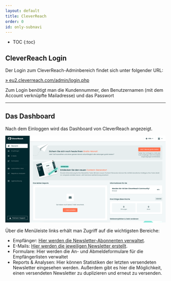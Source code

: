 ```yaml
---
layout: default
title: CleverReach
order: 0
id: only-subnavi
---
```


* TOC
{:toc}

## CleverReach Login

Der Login zum CleverReach-Adminbereich findet sich unter folgender URL:

[» eu2.cleverreach.com/admin/login.php](https://eu2.cleverreach.com/admin/login.php)

Zum Login benötigt man die Kundennummer, den Benutzernamen (mit dem Account verknüpfte Mailadresse) und das Passwort

---

## Das Dashboard

Nach dem Einloggen wird das Dashboard von CleverReach angezeigt. 

![alt text](dashboard-screen.png "Screen des CleverReach-Dashboards")

Über die Menüleiste links erhält man Zugriff auf die wichtigsten Bereiche:

* Empfänger: [Hier werden die Newsletter-Abonnenten verwaltet](/cleverreach/abonnenten-verwalten).
* E-Mails: [Hier werden die jeweiligen Newsletter erstellt](/cleverreach/newsletter-erstellen).
* Formulare: Hier werden die An- und Abmeldeformulare für die Empfängerlisten verwaltet
* Reports & Analysen: Hier können Statistiken der letzten versendeten Newsletter eingesehen werden. Außerdem gibt es hier die Möglichkeit, einen versendeten Newsletter zu duplizieren und erneut zu versenden.